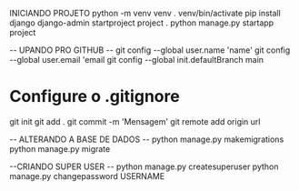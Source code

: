 INICIANDO PROJETO
python -m venv venv
. venv/bin/activate
pip install django
django-admin startproject project .
python manage.py startapp project


-- UPANDO PRO GITHUB --
git config --global user.name 'name'
git config --global user.email 'email
git config --global init.defaultBranch main
# Configure o .gitignore
git init
git add .
git commit -m 'Mensagem'
git remote add origin url


-- ALTERANDO A BASE DE DADOS --
python manage.py makemigrations
python manage.py migrate

--CRIANDO SUPER USER --
python manage.py createsuperuser
python manage.py changepassword USERNAME